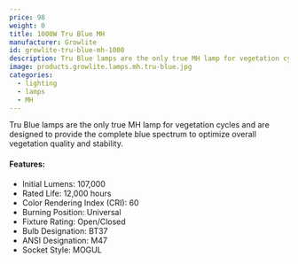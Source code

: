 ```yaml
---
price: 98
weight: 0
title: 1000W Tru Blue MH
manufacturer: Growlite
id: growlite-tru-blue-mh-1000
description: Tru Blue lamps are the only true MH lamp for vegetation cycles and are designed to provide the complete blue spectrum to optimize overall vegetation quality and stability.
image: products.growlite.lamps.mh.tru-blue.jpg
categories:
  - lighting
  - lamps
  - MH
---
```


Tru Blue lamps are the only true MH lamp for vegetation cycles and are designed to provide the complete blue spectrum to optimize overall vegetation quality and stability.

#### Features:

* Initial Lumens: 107,000
* Rated Life: 12,000 hours
* Color Rendering Index (CRI): 60
* Burning Position: Universal
* Fixture Rating: Open/Closed
* Bulb Designation: BT37
* ANSI Designation: M47
* Socket Style: MOGUL
